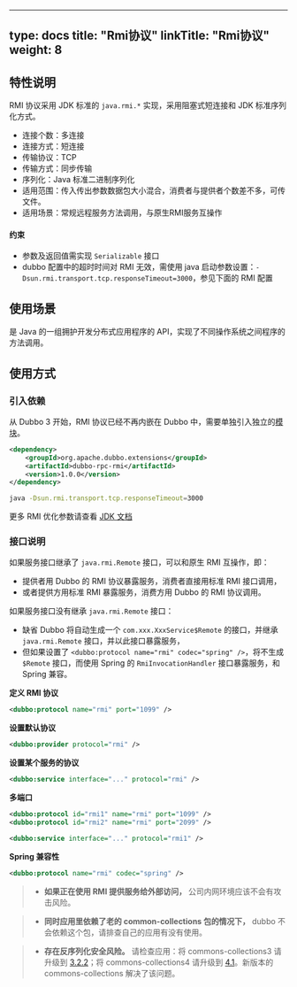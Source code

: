 
---
type: docs
title: "Rmi协议"
linkTitle: "Rmi协议"
weight: 8
---

## 特性说明
RMI 协议采用 JDK 标准的 `java.rmi.*` 实现，采用阻塞式短连接和 JDK 标准序列化方式。

* 连接个数：多连接
* 连接方式：短连接
* 传输协议：TCP
* 传输方式：同步传输
* 序列化：Java 标准二进制序列化
* 适用范围：传入传出参数数据包大小混合，消费者与提供者个数差不多，可传文件。
* 适用场景：常规远程服务方法调用，与原生RMI服务互操作

#### 约束

* 参数及返回值需实现 `Serializable` 接口
* dubbo 配置中的超时时间对 RMI 无效，需使用 java 启动参数设置：`-Dsun.rmi.transport.tcp.responseTimeout=3000`，参见下面的 RMI 配置


## 使用场景

是 Java 的一组拥护开发分布式应用程序的 API，实现了不同操作系统之间程序的方法调用。

## 使用方式

### 引入依赖

从 Dubbo 3 开始，RMI 协议已经不再内嵌在 Dubbo 中，需要单独引入独立的[模块](/zh-cn/download/dubbo-spi-extensions/#dubbo-rpc)。
```xml
<dependency>
    <groupId>org.apache.dubbo.extensions</groupId>
    <artifactId>dubbo-rpc-rmi</artifactId>
    <version>1.0.0</version>
</dependency>
```

```sh
java -Dsun.rmi.transport.tcp.responseTimeout=3000
```
更多 RMI 优化参数请查看 [JDK 文档](https://docs.oracle.com/javase/6/docs/technotes/guides/rmi/sunrmiproperties.html)

### 接口说明
如果服务接口继承了 `java.rmi.Remote` 接口，可以和原生 RMI 互操作，即：

* 提供者用 Dubbo 的 RMI 协议暴露服务，消费者直接用标准 RMI 接口调用，
* 或者提供方用标准 RMI 暴露服务，消费方用 Dubbo 的 RMI 协议调用。

如果服务接口没有继承 `java.rmi.Remote` 接口：

* 缺省 Dubbo 将自动生成一个 `com.xxx.XxxService$Remote` 的接口，并继承 `java.rmi.Remote` 接口，并以此接口暴露服务，
* 但如果设置了 `<dubbo:protocol name="rmi" codec="spring" />`，将不生成 `$Remote` 接口，而使用 Spring 的 `RmiInvocationHandler` 接口暴露服务，和 Spring 兼容。

**定义 RMI 协议**

```xml
<dubbo:protocol name="rmi" port="1099" />
```

**设置默认协议**

```xml
<dubbo:provider protocol="rmi" />
```

**设置某个服务的协议**

```xml
<dubbo:service interface="..." protocol="rmi" />
```

**多端口**

```xml
<dubbo:protocol id="rmi1" name="rmi" port="1099" />
<dubbo:protocol id="rmi2" name="rmi" port="2099" />

<dubbo:service interface="..." protocol="rmi1" />
```

**Spring 兼容性**

```xml
<dubbo:protocol name="rmi" codec="spring" />
```


> - **如果正在使用 RMI 提供服务给外部访问，** 公司内网环境应该不会有攻击风险。

> - **同时应用里依赖了老的 common-collections 包的情况下，** dubbo 不会依赖这个包，请排查自己的应用有没有使用。

> - **存在反序列化安全风险。** 请检查应用：将 commons-collections3 请升级到 [3.2.2](https://commons.apache.org/proper/commons-collections/release_3_2_2.html)；将 commons-collections4 请升级到 [4.1](https://commons.apache.org/proper/commons-collections/release_4_1.html)。新版本的 commons-collections 解决了该问题。
